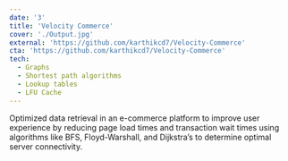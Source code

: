```yaml
---
date: '3'
title: 'Velocity Commerce'
cover: './Output.jpg'
external: 'https://github.com/karthikcd7/Velocity-Commerce'
cta: 'https://github.com/karthikcd7/Velocity-Commerce'
tech:
  - Graphs
  - Shortest path algorithms
  - Lookup tables
  - LFU Cache
---
```

Optimized data retrieval in an e-commerce platform to improve user experience by reducing page load times and transaction wait times using algorithms like BFS, Floyd-Warshall, and Dijkstra’s to determine optimal server connectivity.

